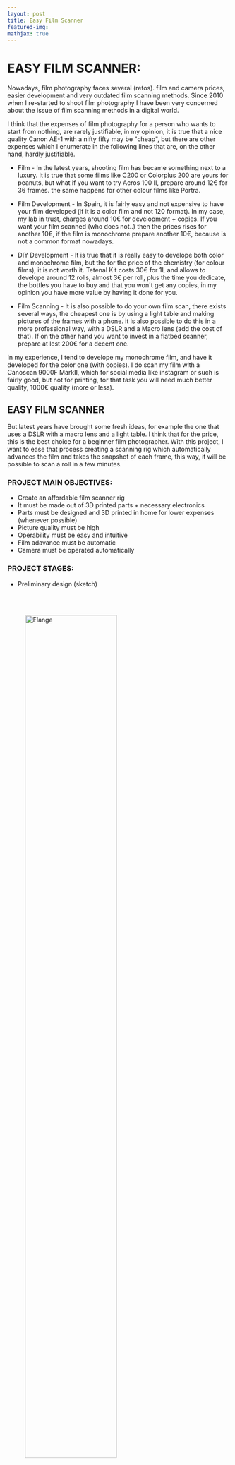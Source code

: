 ```yaml
---
layout: post
title: Easy Film Scanner
featured-img: 
mathjax: true
---
```


# EASY FILM SCANNER:

Nowadays, film photography faces several (retos). film and camera prices, easier development and very outdated film scanning methods. Since 2010 when I re-started to shoot film photography I have been very concerned about the issue of film scanning methods in a digital world. 

I think that the expenses of film photography for a person who wants to start from nothing, are rarely justifiable, in my opinion, it is true that a nice quality Canon AE-1 with a nifty fifty may be "cheap", but there are other expenses which I enumerate in the following lines that are, on the other hand, hardly justifiable.

* Film - In the latest years, shooting film has became something next to a luxury. It is true that some films like C200 or Colorplus 200 are yours for peanuts, but what if you want to try Acros 100 II, prepare around 12€ for 36 frames. the same happens for other colour films like Portra.

* Film Development - In Spain, it is fairly easy and not expensive to have your film developed (if it is a color film and not 120 format). In my case, my lab in trust, charges around 10€ for development + copies. If you want your film scanned (who does not..) then the prices rises for another 10€, if the film is monochrome prepare another 10€, because is not a common format nowadays.

* DIY Development - It is true that it is really easy to develope both color and monochrome film, but the for the price of the chemistry (for colour films), it is not worth it. Tetenal Kit costs 30€ for 1L and allows to develope around 12 rolls, almost 3€ per roll, plus the time you dedicate, the bottles you have to buy and that you won't get any copies, in my opinion you have more value by having it done for you.

* Film Scanning - It is also possible to do your own film scan, there exists several ways, the cheapest one is by using a light table and making pictures of the frames with a phone. it is also possible to do this in a more professional way, with a DSLR and a Macro lens (add the cost of that). If on the other hand you want to invest in a flatbed scanner, prepare at lest 200€ for a decent one.

In my experience, I tend to develope my monochrome film, and have it developed for the color one (with copies). I do scan my film with a Canoscan 9000F MarkII, which for social media like instagram or such is fairly good, but not for printing, for that task you will need much better quality, 1000€ quality (more or less).

## EASY FILM SCANNER

But latest years have brought some fresh ideas, for example the one that uses a DSLR with a macro lens and a light table. I think that for the price, this is the best choice for a beginner film photographer. With this project, I want to ease that process creating a scanning rig which automatically advances the film and takes the snapshot of each frame, this way, it will be possible to scan a roll in a few minutes.

### PROJECT MAIN OBJECTIVES:

* Create an affordable film scanner rig
* It must be made out of 3D printed parts + necessary electronics
* Parts must be designed and 3D printed in home for lower expenses (whenever possible)
* Picture quality must be high
* Operability must be easy and intuitive
* Film adavance must be automatic
* Camera must be operated automatically

### PROJECT STAGES:

* Preliminary design (sketch) 



<br/><br/>
<figure>
<img src="https://upload.wikimedia.org/wikipedia/commons/d/d4/Kamera-Canon1-Asio.JPG
" alt="Flange" width="70%" class="center">
<figcaption>Fig.1 - 2004 Canon IXUS 500 Camera.</figcaption>
</figure>
<br/><br/>

<p align="justify">

</p>
